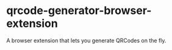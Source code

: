 # qrcode-generator-browser-extension

A browser extension that lets you generate QRCodes on the fly.
